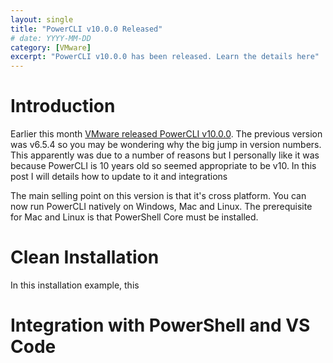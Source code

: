 ```yaml
---
layout: single
title: "PowerCLI v10.0.0 Released"
# date: YYYY-MM-DD
category: [VMware]
excerpt: "PowerCLI v10.0.0 has been released. Learn the details here"
---
```

# Introduction

Earlier this month [VMware released PowerCLI v10.0.0](https://blogs.vmware.com/PowerCLI/2018/02/powercli-10.html). The previous version was v6.5.4 so you may be wondering why the big jump in version numbers. This apparently was due to a number of reasons but I personally like it was because PowerCLI is 10 years old so seemed appropriate to be v10. In this post I will details how to update to it and integrations 

The main selling point on this version is that it's cross platform. You can now run PowerCLI natively on Windows, Mac and Linux. The prerequisite for Mac and Linux is that PowerShell Core must be installed.

# Clean Installation

In this installation example, this

# Integration with PowerShell and VS Code

